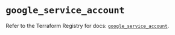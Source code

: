 # `google_service_account`

Refer to the Terraform Registry for docs: [`google_service_account`](https://registry.terraform.io/providers/hashicorp/google-beta/6.32.0/docs/resources/google_service_account).
